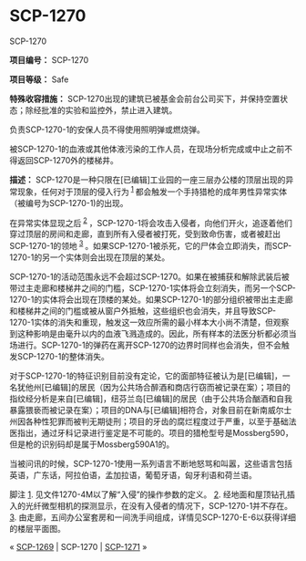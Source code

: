 # SCP-1270
                        




SCP-1270



**项目编号：**  SCP-1270

**项目等级：**  Safe

**特殊收容措施：**  SCP-1270出现的建筑已被基金会前台公司买下，并保持空置状态；除经批准的实验和监控外，禁止进入建筑。

负责SCP-1270-1的安保人员不得使用照明弹或燃烧弹。

被SCP-1270-1的血液或其他体液污染的工作人员，在现场分析完成或中止之前不得返回SCP-1270外的楼梯井。

**描述：** SCP-1270是一种只限在[已编辑]工业园的一座三层办公楼的顶层出现的异常现象，任何对于顶层的侵入行为<sup class='footnoteref'>
 <a shape='rect' class='footnoteref' id='footnoteref-1' href='javascript:;' onclick='WIKIDOT.page.utils.scrollToReference(&apos;footnote-1&apos;)'>1</a>
</sup>都会触发一个手持猎枪的成年男性异常实体（被编号为SCP-1270-1)的出现。

在异常实体显现之后<sup class='footnoteref'>
 <a shape='rect' class='footnoteref' id='footnoteref-2' href='javascript:;' onclick='WIKIDOT.page.utils.scrollToReference(&apos;footnote-2&apos;)'>2</a>
</sup>，SCP-1270-1将会攻击入侵者，向他们开火，追逐着他们穿过顶层的房间和走廊，直到所有入侵者被打死，受到致命伤害，或者被赶出SCP-1270-1的领地<sup class='footnoteref'>
 <a shape='rect' class='footnoteref' id='footnoteref-3' href='javascript:;' onclick='WIKIDOT.page.utils.scrollToReference(&apos;footnote-3&apos;)'>3</a>
</sup>。如果SCP-1270-1被杀死，它的尸体会立即消失，而SCP-1270-1的另一个实体则会出现在顶层的某处。

SCP-1270-1的活动范围永远不会超过SCP-1270。如果在被捕获和解除武装后被带过主走廊和楼梯井之间的门槛，SCP-1270-1实体将会立刻消失，而另一个SCP-1270-1的实体将会出现在顶楼的某处。如果SCP-1270-1的部分组织被带出主走廊和楼梯井之间的门槛或被从窗户外抵触，这些组织也会消失，并且导致SCP-1270-1实体的消失和重现，触发这一效应所需的最小样本大小尚不清楚，但观察到这种影响是由毫升以内的血液飞溅造成的。因此，所有样本的法医分析都必须当场进行。SCP-1270-1的弹药在离开SCP-1270的边界时同样也会消失，但不会触发SCP-1270-1的整体消失。

对于SCP-1270-1的特征识别目前没有定论，它的面部特征被认为是[已编辑]，一名犹他州[已编辑]的居民（因为公共场合醉酒和商店行窃而被记录在案）；项目的指纹经分析是来自[已编辑]，纽芬兰岛[已编辑]的居民（由于公共场合酗酒和自我暴露猥亵而被记录在案）；项目的DNA与[已编辑]相符合，对象目前在新南威尔士州因各种性犯罪而被判无期徒刑；项目的牙齿的腐烂程度过于严重，以至于基础法医指出，通过牙科记录进行鉴定是不可能的。项目的猎枪型号是Mossberg590，但是枪的识别码却是属于Mossberg590A1的。

当被问讯的时候，SCP-1270-1使用一系列语言不断地怒骂和叫嚣，这些语言包括英语，广东话，阿拉伯语，孟加拉语，葡萄牙语，匈牙利语和荷兰语。


脚注
<a shape='rect' href='javascript:;' onclick='WIKIDOT.page.utils.scrollToReference(&apos;footnoteref-1&apos;)'>1</a>. 见文件1270-4M以了解“入侵”的操作参数的定义。
<a shape='rect' href='javascript:;' onclick='WIKIDOT.page.utils.scrollToReference(&apos;footnoteref-2&apos;)'>2</a>. 经地面和屋顶钻孔插入的光纤微型相机的探测显示，在没有入侵者的情况下，SCP-1270-1并不存在。
<a shape='rect' href='javascript:;' onclick='WIKIDOT.page.utils.scrollToReference(&apos;footnoteref-3&apos;)'>3</a>. 由走廊，五间办公室套房和一间洗手间组成，详情见SCP-1270-E-6以获得详细的楼层平面图。



« [SCP-1269](/scp-1269) | SCP-1270 | [SCP-1271](/scp-1271) »





                    